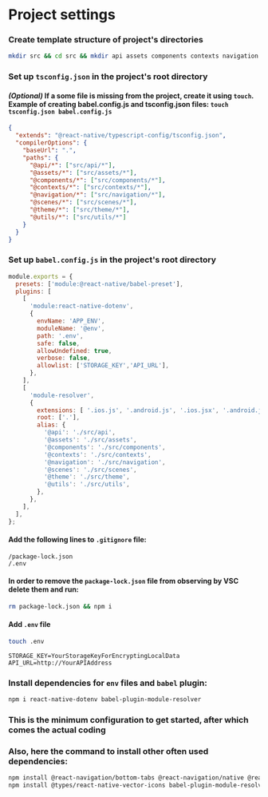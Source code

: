 # Project settings

### Create template structure of project\'s directories

```bash
mkdir src && cd src && mkdir api assets components contexts navigation scenes theme utils && cd ..
```

### Set up `tsconfig.json` in the project\'s root directory 

#### <i>(Optional)</i> If a some file is missing from the project, create it using `touch`. Example of creating babel.config.js and tsconfig.json files: `touch tsconfig.json babel.config.js`

```json
{
  "extends": "@react-native/typescript-config/tsconfig.json",
  "compilerOptions": {
    "baseUrl": ".",
    "paths": {
      "@api/*": ["src/api/*"],
      "@assets/*": ["src/assets/*"],
      "@components/*": ["src/components/*"],
      "@contexts/*": ["src/contexts/*"],
      "@navigation/*": ["src/navigation/*"],
      "@scenes/*": ["src/scenes/*"],
      "@theme/*": ["src/theme/*"],
      "@utils/*": ["src/utils/*"]
    }
  }
}
```

### Set up `babel.config.js` in the project\'s root directory

```js
module.exports = {
  presets: ['module:@react-native/babel-preset'],
  plugins: [
    [
      'module:react-native-dotenv',
      {
        envName: 'APP_ENV',
        moduleName: '@env',
        path: '.env',
        safe: false,
        allowUndefined: true,
        verbose: false,
        allowlist: ['STORAGE_KEY','API_URL'],
      },
    ],
    [
      'module-resolver',
      {
        extensions: [ '.ios.js', '.android.js', '.ios.jsx', '.android.jsx', '.js', '.jsx', '.json', '.ts', '.tsx'],
        root: ['.'],
        alias: {
          '@api': './src/api',
          '@assets': './src/assets',
          '@components': './src/components',
          '@contexts': './src/contexts',
          '@navigation': './src/navigation',
          '@scenes': './src/scenes',
          '@theme': './src/theme',
          '@utils': './src/utils',
        },
      },
    ],
  ],
};

```

#### Add the following lines to `.gitignore` file:

```gitignore
/package-lock.json
/.env
```
#### In order to remove the `package-lock.json` file from observing by VSC delete them and run:

```bash
rm package-lock.json && npm i
```

#### Add `.env` file

```bash
touch .env
```

```dotenv
STORAGE_KEY=YourStorageKeyForEncryptingLocalData
API_URL=http://YourAPIAddress
```

### Install dependencies for `env` files and `babel` plugin:

```bash
npm i react-native-dotenv babel-plugin-module-resolver
```

### This is the minimum configuration to get started, after which comes the actual coding

### Also, here the command to install other often used dependencies:

```bash
npm install @react-navigation/bottom-tabs @react-navigation/native @react-navigation/native-stack @react-navigation/stack axios moment react-native-alert-notification react-native-config react-native-gesture-handler react-native-localization react-native-mmkv react-native-progress react-native-uuid react-native-vector-icons react-native-version-info use-debounce zustand
npm install @types/react-native-vector-icons babel-plugin-module-resolver metro-react-native-babel-preset --save-dev
```
